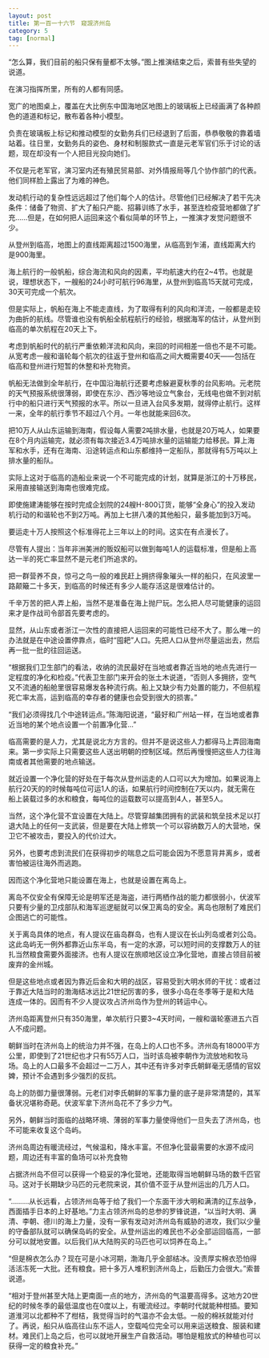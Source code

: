 ```yaml
---
layout: post
title: 第一百一十六节　窥觊济州岛
category: 5
tag: [normal]
---
```


“怎么算，我们目前的船只保有量都不太够。”图上推演结束之后，索普有些失望的说道。

在演习指挥所里，所有的人都有同感。

宽广的地图桌上，覆盖在大比例东中国海地区地图上的玻璃板上已经画满了各种颜色的道道和标记，散布着各种小模型。

负责在玻璃板上标记和推动模型的女勤务兵们已经退到了后面，恭恭敬敬的靠着墙站着。往日里，女勤务兵的姿色、身材和制服款式一直是元老军官们乐于讨论的话题，现在却没有一个人把目光投向她们。

不仅是元老军官，演习室内还有殖民贸易部、对外情报局等几个协作部门的代表。他们同样脸上露出了为难的神色。

发动机行动的复杂性远远超过了他们每个人的估计。尽管他们已经解决了若干先决条件：储备了物资、扩大了船只产能、招募训练了水手，甚至连检疫营地都做了扩充……但是，在如何把人运回来这个看似简单的环节上，一推演才发觉问题很不少。

从登州到临高，地图上的直线距离超过1500海里，从临高到乍浦，直线距离大约是900海里。

海上航行的一般帆船，综合海流和风向的因素，平均航速大约在2~4节。也就是说，理想状态下，一艘船的24小时可航行96海里，从登州到临高15天就可完成，30天可完成一个航次。

但是实际上，帆船在海上不能走直线，为了取得有利的风向和洋流，一般都是走较为曲折的航线。尽管谁也没有帆船全航程航行的经验，根据海军的估计，从登州到临高的单次航程在20天上下。

考虑到帆船时代的航行严重依赖洋流和风向，来回的时间相差一倍也不是不可能。从宽考虑一艘和谐轮每个航次的往返于登州和临高之间大概需要40天――包括在临高和登州进行短暂的休整和补充物资。

帆船无法做到全年航行，在中国沿海航行还要考虑躲避夏秋季的台风影响。元老院的天气预报系统很薄弱，即使在东沙、西沙等地设立气象台，无线电也做不到对航行中的船只进行天气预报的水平。所以一旦进入台风多发期，就得停止航行。这样一来，全年的航行季节不超过八个月。一年也就能来回6次。

把10万人从山东运输到海南，假设每人需要2吨排水量，也就是20万吨人，如果要在8个月内运输完，就必须有每次接近3.4万吨排水量的运输能力给移民。算上海军和水手，还有在海南、沿途转运点和山东都维持一定船队，那就得有5万吨以上排水量的船队。

实际上这对于临高的造船业来说一个不可能完成的计划，就算是浙江的十万移民，采用直接输送到海南也很难完成。

即使施建涛能够在按时完成企划院的24艘H-800订货，能够“全身心”的投入发动机行动的和谐轮也不到2万吨。再加上七拼八凑的其他船只，最多能加到3万吨。

要运走十万人按照这个标准得花上三年以上的时间。这实在有点漫长了。

尽管有人提出：当年非洲美洲的贩奴船可以做到每吨1人的运载标准，但是船上高达一半的死亡率显然不是元老们所追求的。

把一群营养不良，惊弓之鸟一般的难民赶上拥挤得象璀头一样的船只，在风波里一路颠簸二十多天，到临高的时候还有多少人能存活这是很难估计的。

千辛万苦的把人弄上船，当然不是准备在海上抛尸玩。怎么把人尽可能健康的运回来才是作战司令部首先要考虑的。

显然，从山东或者浙江一次性的直接把人运回来的可能性已经不大了。那么唯一的办法就是在中途设置停靠点，临时“囤耙”人口。先把人口从登州尽量运出去，然后再一批一批的往回运送。

“根据我们卫生部门的看法，收纳的流民最好在当地或者靠近当地的地点先进行一定程度的净化和检疫。”代表卫生部门来开会的张土木说道，“否则人多拥挤，空气又不流通的船舱里很容易爆发各种流行病。船上又缺少有力处置的能力，不但航程死亡率太高，运到临高的幸存者的健康也会受到很大的损害。”

“我们必须得找几个中途转运点。”陈海阳说道，“最好和广州站一样，在当地或者靠近当地的某个地点设置一个前置净化营…”

临高需要的是人力，尤其是说北方方言的。但并不是说这些人力都得马上弄回海南来。第一步实际上只需要这些人送出明朝的控制区域。然后再慢慢把这些人力往海南或者其他需要的地点输送。

就近设置一个净化营的好处在于每次从登州运走的人口可以大为增加。如果说海上航行20天的的时候每吨位可运1人的话，如果航行时间控制在7天以内，就无需在船上装载过多的水和粮食，每吨位的运载数可以提高到4人，甚至5人。

当然，这个净化营不宜设置在大陆上。尽管穿越集团拥有的武装和筑垒技术足以打退大陆上的任何一支武装，但是要在大陆上修筑一个可以容纳数万人的大营地，保卫它不被攻击，要投入的代价过大。

另外，也要考虑到流民们在获得初步的喘息之后可能会因为不愿意背井离乡，或者害怕被运往海外而逃跑。

因而这个净化营地只能设置在海上，也就是设置在离岛上。

离岛不仅安全有保障无论是明军还是海盗，进行两栖作战的能力都很弱小，伏波军只要有少量的卫戍部队和海军巡逻艇就可以保卫离岛的安全。离岛也限制了难民们企图逃亡的可能性。

关于离岛具体的地点，有人提议在庙岛群岛，也有人提议在长山列岛或者刘公岛。这此岛屿无一例外都靠近山东半岛，有一定的水源，可以短时间的支撑数万人的驻扎当然粮食需要外面接济。也有人提议在旅顺地区设立净化营地，直接占领目前被废弃的金州城。

但是这些地点或者因为靠近后金和大明的战区，容易受到大明水师的干扰：或者过于靠近大陆当时的渤海结冰远比21世纪厉害的多，很多小岛在冬季等于是和大陆连成一体的。因而有不少人提议攻占济州岛作为登州的转运中心。

济州岛距离登州只有350海里，单次航行只要3~4天时间，一艘和谐轮塞进五六百人不成问题。

朝鲜当时在济州岛上的统治力并不强，在岛上的人口也不多。济州岛有18000平方公里，即使到了21世纪也才只有55万人口，当时该岛被李朝作为流放地和牧马场。岛上的人口最多不会超过一二万人，其中还有许多对李氏朝鲜毫无感情的官奴婢，预计不会遇到多少强烈的反抗。

岛上的防御力量很薄弱。元老们对李氏朝鲜的军事力量的底子是非常清楚的，其军备状况堪称奇葩。伏波军拿下济州岛花不了多少力气。

另外，朝鲜当时面临的战略环境、薄弱的军事力量使得他们一旦失去了济州岛，也不可能来收复这个岛屿。

济州岛周边有暖流经过，气候温和，降水丰富。不但净化营最需要的水源不成问题，周边还有丰富的鱼场可以补充食物

占据济州岛不但可以获得一个稳妥的净化营地，还能取得当地朝鲜马场的数千匹官马。这对于长期缺少马匹的元老院来说，其价值不亚于从登州运出的几万人口。

“………从长远看，占领济州岛等于给了我们一个东面干涉大明和满清的辽东战争，西面插手日本的上好基地。”力主占领济州岛的总参的罗锋说道，“以当时大明、满清、李朝、德川的海上力量，没有一家有发动对济州岛有威胁的进攻，我们以少量的守备部队就可以确保岛屿的安全。从登州运出的难民也不必全部运回临高，一部分可以就地安置。以后我们从大陆购买的马匹也可以饲养在岛上。”

“但是棉衣怎么办？现在可是小冰河期，渤海几乎全部结冰。没责厚实棉衣恐怕得活活冻死一大批。还有粮食。把十多万人堆积到济州岛上，后勤压力会很大。”索普说道。

“相对于登州甚至大陆上更南面一点的地方，济州岛的气温要高得多。这地方20世纪的时候冬季的最低温度也在0度以上，有暖流经过。李朝时代就能种柑插。要知道淮河以北都种不了柑桔，我觉得当时的气温亦不会太低。一般的棉袄就能对付了。再说，船只从临高往山东不运人，空载吨位完全可以用来运送粮食、服装和建材。难民们上岛之后，也可以就地开展生产自救活动。哪怕是粗放式的种植也可以获得一定的粮食补充。”